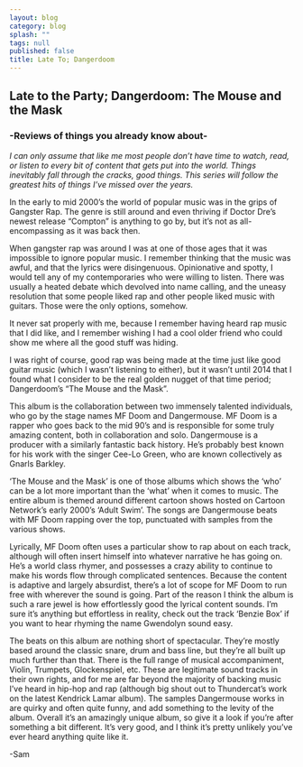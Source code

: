 ```yaml
---
layout: blog
category: blog
splash: ""
tags: null
published: false
title: Late To; Dangerdoom
---
```


## Late to the Party; Dangerdoom: The Mouse and the Mask

### -Reviews of things you already know about-

_I can only assume that like me most people don’t have time to watch, read, or listen to every bit of content that gets put into the world. Things inevitably fall through the cracks, good things. This series will follow the greatest hits of things I’ve missed over the years._

In the early to mid 2000’s the world of popular music was in the grips of Gangster Rap. The genre is still around and even thriving if Doctor Dre’s newest release “Compton” is anything to go by, but it’s not as all-encompassing as it was back then.

When gangster rap was around I was at one of those ages that it was impossible to ignore popular music. I remember thinking that the music was awful, and that the lyrics were disingenuous. Opinionative and spotty, I would tell any of my contemporaries who were willing to listen. There was usually a heated debate which devolved into name calling, and the uneasy resolution that some people liked rap and other people liked music with guitars. Those were the only options, somehow.

It never sat properly with me, because I remember having heard rap music that I did like, and I remember wishing I had a cool older friend who could show me where all the good stuff was hiding.

I was right of course, good rap was being made at the time just like good guitar music (which I wasn’t listening to either), but it wasn’t until 2014 that I found what I consider to be the real golden nugget of that time period; Dangerdoom’s “The Mouse and the Mask”.

This album is the collaboration between two immensely talented individuals, who go by the stage names MF Doom and Dangermouse. MF Doom is a rapper who goes back to the mid 90’s and is responsible for some truly amazing content, both in collaboration and solo. Dangermouse is a producer with a similarly fantastic back history. He’s probably best known for his work with the singer Cee-Lo Green, who are known collectively as Gnarls Barkley.

‘The Mouse and the Mask’ is one of those albums which shows the ‘who’ can be a lot more important than the ‘what’ when it comes to music. The entire album is themed around different cartoon shows hosted on Cartoon Network’s early 2000’s ‘Adult Swim’. The songs are Dangermouse beats with MF Doom rapping over the top, punctuated with samples from the various shows.

Lyrically, MF Doom often uses a particular show to rap about on each track, although will often insert himself into whatever narrative he has going on. He’s a world class rhymer, and possesses a crazy ability to continue to make his words flow through complicated sentences. Because the content is adaptive and largely absurdist, there’s a lot of scope for MF Doom to run free with wherever the sound is going. Part of the reason I think the album is such a rare jewel is how effortlessly good the lyrical content sounds. I’m sure it’s anything but effortless in reality, check out the track ‘Benzie Box’ if you want to hear rhyming the name Gwendolyn sound easy.

The beats on this album are nothing short of spectacular. They’re mostly based around the classic snare, drum and bass line, but they’re all built up much further than that. There is the full range of musical accompaniment, Violin, Trumpets, Glockenspiel, etc. These are legitimate sound tracks in their own rights, and for me are far beyond the majority of backing music I’ve heard in hip-hop and rap (although big shout out to Thundercat’s work on the latest Kendrick Lamar album). The samples Dangermouse works in are quirky and often quite funny, and add something to the levity of the album.
Overall it’s an amazingly unique album, so give it a look if you’re after something a bit different. It’s very good, and I think it’s pretty unlikely you’ve ever heard anything quite like it.

-Sam

